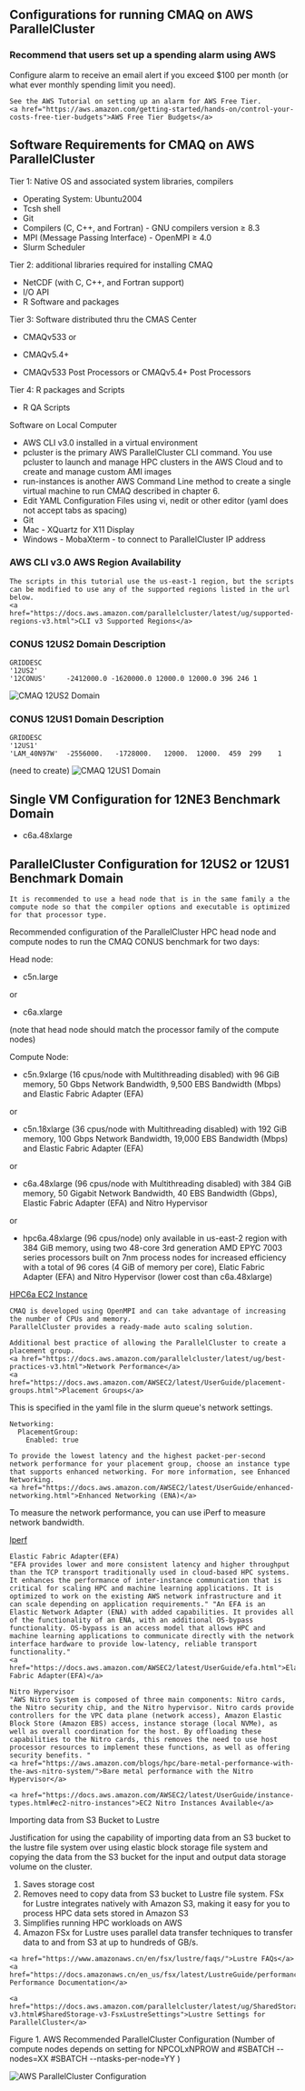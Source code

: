 ## Configurations for running CMAQ on AWS ParallelCluster

### Recommend that users set up a spending alarm using AWS 

Configure alarm to receive an email alert if you exceed $100 per month (or what ever monthly spending limit you need).

```{seealso}
See the AWS Tutorial on setting up an alarm for AWS Free Tier.
<a href="https://aws.amazon.com/getting-started/hands-on/control-your-costs-free-tier-budgets">AWS Free Tier Budgets</a>
```

## Software Requirements for CMAQ on AWS ParallelCluster

Tier 1: Native OS and associated system libraries, compilers

* Operating System: Ubuntu2004 
* Tcsh shell
* Git
* Compilers (C, C++, and Fortran) - GNU compilers version ≥ 8.3
* MPI (Message Passing Interface) -  OpenMPI ≥ 4.0
* Slurm Scheduler

Tier 2: additional libraries required for installing CMAQ 

* NetCDF (with C, C++, and Fortran support)
* I/O API
* R Software and packages

Tier 3: Software distributed thru the CMAS Center

* CMAQv533 
or 
* CMAQv5.4+

* CMAQv533 Post Processors 
or 
CMAQv5.4+ Post Processors

Tier 4: R packages and Scripts

* R QA Scripts

Software on Local Computer

* AWS CLI v3.0 installed in a virtual environment
* pcluster is the primary AWS ParallelCluster CLI command. You use pcluster to launch and manage HPC clusters in the AWS Cloud and to create and manage custom AMI images
* run-instances is another AWS Command Line method to create a single virtual machine to run CMAQ described in chapter 6.
* Edit YAML Configuration Files using vi, nedit or other editor (yaml does not accept tabs as spacing)
* Git
* Mac - XQuartz for X11 Display
* Windows - MobaXterm  - to connect to ParallelCluster IP address

### AWS CLI v3.0 AWS Region Availability


```{note}
The scripts in this tutorial use the us-east-1 region, but the scripts can be modified to use any of the supported regions listed in the url below.
<a href="https://docs.aws.amazon.com/parallelcluster/latest/ug/supported-regions-v3.html">CLI v3 Supported Regions</a>
```



### CONUS 12US2 Domain Description

```
GRIDDESC
'12US2'
'12CONUS'     -2412000.0 -1620000.0 12000.0 12000.0 396 246 1
```

![CMAQ 12US2 Domain](../../qa_plots/tileplots/CMAQ_ACONC_12US2_Benchmark_Tileplot.png)

### CONUS 12US1 Domain Description

```
GRIDDESC
'12US1'
'LAM_40N97W'  -2556000.   -1728000.   12000.  12000.  459  299    1
```
(need to create)
![CMAQ 12US1 Domain](../../qa_plots/tileplots/CMAQ_ACONC_12US1_Benchmark_Tileplot.png)


## Single VM Configuration for 12NE3 Benchmark Domain

* c6a.48xlarge


##  ParallelCluster Configuration for 12US2 or 12US1 Benchmark Domain

```{note}
It is recommended to use a head node that is in the same family a the compute node so that the compiler options and executable is optimized for that processor type.
```

Recommended configuration of the ParallelCluster HPC head node and compute nodes to run the CMAQ CONUS benchmark for two days:

Head node:

* c5n.large

or

* c6a.xlarge

(note that head node should match the processor family of the compute nodes)

Compute Node:

* c5n.9xlarge (16 cpus/node with Multithreading disabled)
with 96 GiB memory, 50 Gbps Network Bandwidth, 9,500 EBS Bandwidth (Mbps) and Elastic Fabric Adapter (EFA)

or

* c5n.18xlarge  (36 cpus/node with Multithreading disabled)
with 192 GiB memory, 100 Gbps Network Bandwidth, 19,000 EBS Bandwidth (Mbps) and Elastic Fabric Adapter (EFA)

or

* c6a.48xlarge (96 cpus/node with Multithreading disabled)
with 384 GiB memory, 50 Gigabit Network Bandwidth, 40 EBS Bandwidth (Gbps), Elastic Fabric Adapter (EFA) and Nitro Hypervisor

or

* hpc6a.48xlarge (96 cpus/node) only available in us-east-2 region
with 384 GiB memory, using two 48-core 3rd generation AMD EPYC 7003 series processors built on 7nm process nodes for increased efficiency with a total of 96 cores (4 GiB of memory per core), Elatic Fabric Adapter (EFA) and Nitro Hypervisor (lower cost than c6a.48xlarge)

<a href="https://aws.amazon.com/ec2/instance-types/hpc6/">HPC6a EC2 Instance</a>

```{note}
CMAQ is developed using OpenMPI and can take advantage of increasing the number of CPUs and memory. 
ParallelCluster provides a ready-made auto scaling solution.
```

```{note}
Additional best practice of allowing the ParallelCluster to create a placement group.
<a href="https://docs.aws.amazon.com/parallelcluster/latest/ug/best-practices-v3.html">Network Performance</a>
<a href="https://docs.aws.amazon.com/AWSEC2/latest/UserGuide/placement-groups.html">Placement Groups</a>
```

This is specified in the yaml file in the slurm queue's network settings.

```
Networking:
  PlacementGroup:
    Enabled: true
```


```{note}
To provide the lowest latency and the highest packet-per-second network performance for your placement group, choose an instance type that supports enhanced networking. For more information, see Enhanced Networking.
<a href="https://docs.aws.amazon.com/AWSEC2/latest/UserGuide/enhanced-networking.html">Enhanced Networking (ENA)</a>
```

To measure the network performance, you can use iPerf to measure network bandwidth.

<a href="https://iperf.fr/">Iperf</a>

```{note}
Elastic Fabric Adapter(EFA)
"EFA provides lower and more consistent latency and higher throughput than the TCP transport traditionally used in cloud-based HPC systems. It enhances the performance of inter-instance communication that is critical for scaling HPC and machine learning applications. It is optimized to work on the existing AWS network infrastructure and it can scale depending on application requirements." "An EFA is an Elastic Network Adapter (ENA) with added capabilities. It provides all of the functionality of an ENA, with an additional OS-bypass functionality. OS-bypass is an access model that allows HPC and machine learning applications to communicate directly with the network interface hardware to provide low-latency, reliable transport functionality."
<a href="https://docs.aws.amazon.com/AWSEC2/latest/UserGuide/efa.html">Elastic Fabric Adapter(EFA)</a>
```

```{note}
Nitro Hypervisor 
"AWS Nitro System is composed of three main components: Nitro cards, the Nitro security chip, and the Nitro hypervisor. Nitro cards provide controllers for the VPC data plane (network access), Amazon Elastic Block Store (Amazon EBS) access, instance storage (local NVMe), as well as overall coordination for the host. By offloading these capabilities to the Nitro cards, this removes the need to use host processor resources to implement these functions, as well as offering security benefits. "
<a href="https://aws.amazon.com/blogs/hpc/bare-metal-performance-with-the-aws-nitro-system/">Bare metal performance with the Nitro Hypervisor</a>

<a href="https://docs.aws.amazon.com/AWSEC2/latest/UserGuide/instance-types.html#ec2-nitro-instances">EC2 Nitro Instances Available</a>
```

Importing data from S3 Bucket to Lustre

Justification for using the capability of importing data from an S3 bucket to the lustre file system over using elastic block storage file system and copying the data from the S3 bucket for the input and output data storage volume on the cluster.

1. Saves storage cost
2. Removes need to copy data from S3 bucket to Lustre file system. FSx for Lustre integrates natively with Amazon S3, making it easy for you to process HPC data sets stored in Amazon S3
3. Simplifies running HPC workloads on AWS
4. Amazon FSx for Lustre uses parallel data transfer techniques to transfer data to and from S3 at up to hundreds of GB/s.

```{seealso}
<a href="https://www.amazonaws.cn/en/fsx/lustre/faqs/">Lustre FAQs</a>
<a href="https://docs.amazonaws.cn/en_us/fsx/latest/LustreGuide/performance.html">Lustre Performance Documentation</a>
```

```{note} To find the default settings for Lustre see:
<a href="https://docs.aws.amazon.com/parallelcluster/latest/ug/SharedStorage-v3.html#SharedStorage-v3-FsxLustreSettings">Lustre Settings for ParallelCluster</a>
```



Figure 1. AWS Recommended ParallelCluster Configuration (Number of compute nodes depends on setting for NPCOLxNPROW and #SBATCH --nodes=XX #SBATCH --ntasks-per-node=YY )

![AWS ParallelCluster Configuration](../../diagrams/aws_parallel_cluster.png)

